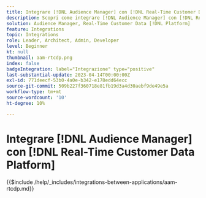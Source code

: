 ```yaml
---
title: Integrare [!DNL Audience Manager] con [!DNL Real-Time Customer Data Platform]
description: Scopri come integrare [!DNL Audience Manager] con [!DNL Real-Time Customer Data Platform].
solution: Audience Manager, Real-Time Customer Data [!DNL Platform]
feature: Integrations
topic: Integrations
role: Leader, Architect, Admin, Developer
level: Beginner
kt: null
thumbnail: aam-rtcdp.png
index: false
badgeIntegration: label="Integrazione" type="positive"
last-substantial-update: 2023-04-14T00:00:00Z
exl-id: 771deecf-53b0-4a0e-b342-e178edd64ecc
source-git-commit: 509b227f360718e81fb19d3a4d30aebf9de49e5a
workflow-type: tm+mt
source-wordcount: '10'
ht-degree: 10%

---
```


# Integrare [!DNL Audience Manager] con [!DNL Real-Time Customer Data Platform]

{{$include /help/_includes/integrations-between-applications/aam-rtcdp.md}}
